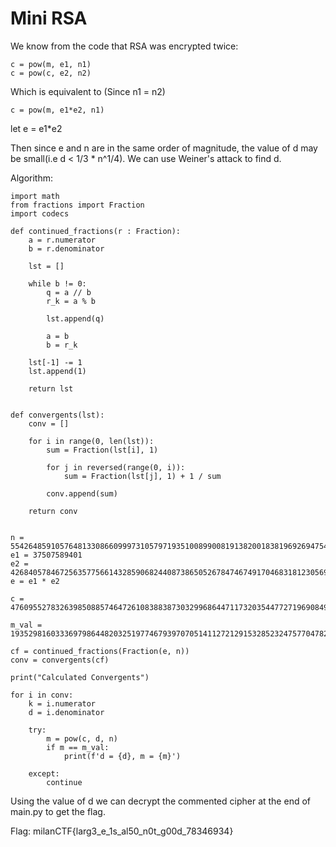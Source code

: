 # Mini RSA

We know from the code that RSA was encrypted twice:

    c = pow(m, e1, n1)
    c = pow(c, e2, n2)

Which is equivalent to (Since n1 = n2)

    c = pow(m, e1*e2, n1)

let e = e1*e2

Then since e and n are in the same order of magnitude, the value of d may be small(i.e d \< 1/3 * n^1/4).
We can use Weiner's attack to find d.

Algorithm:

```
import math
from fractions import Fraction
import codecs

def continued_fractions(r : Fraction):
    a = r.numerator
    b = r.denominator

    lst = []

    while b != 0:
        q = a // b
        r_k = a % b

        lst.append(q)

        a = b
        b = r_k

    lst[-1] -= 1
    lst.append(1)
    
    return lst


def convergents(lst):
    conv = []

    for i in range(0, len(lst)):
        sum = Fraction(lst[i], 1)

        for j in reversed(range(0, i)):
            sum = Fraction(lst[j], 1) + 1 / sum
        
        conv.append(sum)
    
    return conv


n = 554264859105764813308660999731057971935100899008191382001838196926947542874512190874402841957978974562758951331436856029517893995971179950228409634742368823490858553015862605452077729540463185207987338059905256552215054036643656077780363670065154151957507791559734841291875379738678210733333998195096643491711
e1 = 37507589401
e2 = 4268405784672563577566143285906824408738650526784746749170468318123056940297449811287105187623419766934370809781249030117023876215912795037797160740003478418767197450012472858547143622542113157392499087427939336504102036205305906052998841826136038160560099357503377453502865716581429205507834478651
e = e1 * e2

c = 476095527832639850885746472610838838730329968644711732035447727196908491488470529522557244094999041456106090992627921566643788324243965589687423192246153347413434931711555601651508827990894439878892457580813291557380744730628578093648505190474756166049901567346035257447320881393550486254422657842579391756277

m_val = 1935298160333697986448203251977467939707051411272129153285232475770478288883492206985167538277011680896211834386924630767778126034349362385666559205735144516229894590308254609856600

cf = continued_fractions(Fraction(e, n))
conv = convergents(cf)

print("Calculated Convergents")

for i in conv:
    k = i.numerator
    d = i.denominator

    try:
        m = pow(c, d, n)
        if m == m_val:
            print(f'd = {d}, m = {m}')

    except:
        continue

```

Using the value of d we can decrypt the commented cipher at the end of main.py to get the flag.

Flag: milanCTF{larg3_e_1s_al50_n0t_g00d_78346934}
